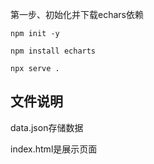 第一步、初始化并下载echars依赖

~~~
npm init -y
~~~

~~~
npm install echarts 
~~~

~~~
npx serve .
~~~



## 文件说明

data.json存储数据

index.html是展示页面
